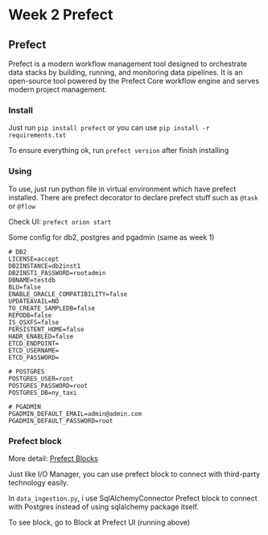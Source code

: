 # Week 2 Prefect

## Prefect
Prefect is a modern workflow management tool designed to orchestrate data stacks by building, running, and monitoring data pipelines. 
It is an open-source tool powered by the Prefect Core workflow engine and serves modern project management.

### Install
Just run `pip install prefect` or you can use `pip install -r requirements.txt`

To ensure everything ok, run `prefect version` after finish installing

### Using
To use, just run python file in virtual environment which have prefect installed. There are prefect decorator to declare
prefect stuff such as `@task` or `@flow` 

Check UI: `prefect orion start`

Some config for db2, postgres and pgadmin (same as week 1)
```env
# DB2
LICENSE=accept
DB2INSTANCE=db2inst1
DB2INST1_PASSWORD=rootadmin
DBNAME=testdb
BLU=false
ENABLE_ORACLE_COMPATIBILITY=false
UPDATEAVAIL=NO
TO_CREATE_SAMPLEDB=false
REPODB=false
IS_OSXFS=false
PERSISTENT_HOME=false
HADR_ENABLED=false
ETCD_ENDPOINT=
ETCD_USERNAME=
ETCD_PASSWORD=

# POSTGRES
POSTGRES_USER=root
POSTGRES_PASSWORD=root
POSTGRES_DB=ny_taxi 

# PGADMIN
PGADMIN_DEFAULT_EMAIL=admin@admin.com
PGADMIN_DEFAULT_PASSWORD=root
```

### Prefect block
More detail: [Prefect Blocks](https://docs.prefect.io/2.11.4/concepts/blocks/)

Just like I/O Manager, you can use prefect block to connect with third-party technology easily.

In `data_ingestion.py`, i use SqlAlchemyConnector Prefect block to connect with Postgres instead of using
sqlalchemy package itself.

To see block, go to Block at Prefect UI (running above)
